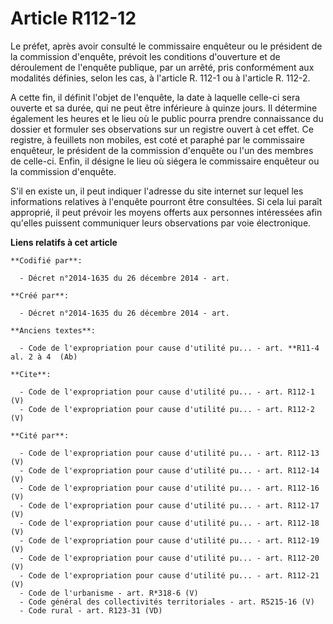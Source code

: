 # Article R112-12

Le préfet, après avoir consulté le commissaire enquêteur ou le président de la commission d'enquête, prévoit les conditions
d'ouverture et de déroulement de l'enquête publique, par un arrêté, pris conformément aux modalités définies, selon les cas,
à l'article R. 112-1 ou à l'article R. 112-2.

A cette fin, il définit l'objet de l'enquête, la date à laquelle celle-ci sera ouverte et sa durée, qui ne peut être
inférieure à quinze jours. Il détermine également les heures et le lieu où le public pourra prendre connaissance du dossier
et formuler ses observations sur un registre ouvert à cet effet. Ce registre, à feuillets non mobiles, est coté et paraphé
par le commissaire enquêteur, le président de la commission d'enquête ou l'un des membres de celle-ci. Enfin, il désigne le
lieu où siégera le commissaire enquêteur ou la commission d'enquête.

S'il en existe un, il peut indiquer l'adresse du site internet sur lequel les informations relatives à l'enquête pourront
être consultées. Si cela lui paraît approprié, il peut prévoir les moyens offerts aux personnes intéressées afin qu'elles
puissent communiquer leurs observations par voie électronique.

**Liens relatifs à cet article**

	**Codifié par**:

	  - Décret n°2014-1635 du 26 décembre 2014 - art.

	**Créé par**:

	  - Décret n°2014-1635 du 26 décembre 2014 - art.

	**Anciens textes**:

	  - Code de l'expropriation pour cause d'utilité pu... - art. **R11-4 al. 2 à 4  (Ab)

	**Cite**:

	  - Code de l'expropriation pour cause d'utilité pu... - art. R112-1 (V)
	  - Code de l'expropriation pour cause d'utilité pu... - art. R112-2 (V)

	**Cité par**:

	  - Code de l'expropriation pour cause d'utilité pu... - art. R112-13 (V)
	  - Code de l'expropriation pour cause d'utilité pu... - art. R112-14 (V)
	  - Code de l'expropriation pour cause d'utilité pu... - art. R112-16 (V)
	  - Code de l'expropriation pour cause d'utilité pu... - art. R112-17 (V)
	  - Code de l'expropriation pour cause d'utilité pu... - art. R112-18 (V)
	  - Code de l'expropriation pour cause d'utilité pu... - art. R112-19 (V)
	  - Code de l'expropriation pour cause d'utilité pu... - art. R112-20 (V)
	  - Code de l'expropriation pour cause d'utilité pu... - art. R112-21 (V)
	  - Code de l'urbanisme - art. R*318-6 (V)
	  - Code général des collectivités territoriales - art. R5215-16 (V)
	  - Code rural - art. R123-31 (VD)
